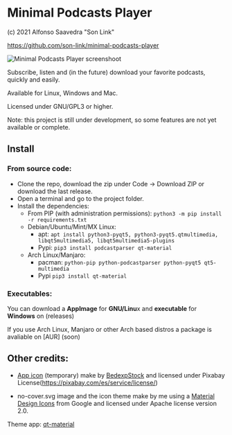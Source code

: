 # Minimal Podcasts Player

(c) 2021 Alfonso Saavedra "Son Link"

https://github.com/son-link/minimal-podcasts-player

![Minimal Podcasts Player screenshoot](screenshoot.png)

Subscribe, listen and (in the future) download your favorite podcasts, quickly and easily.

Available for Linux, Windows and Mac.

Licensed under GNU/GPL3 or higher.

Note: this project is still under development, so some features are not yet available or complete.

## Install

### From source code:

* Clone the repo, download the zip under Code -> Download ZIP or download the last release.
* Open a terminal and go to the project folder.
* Install the dependencies:
  * From PIP (with administration permissions): `python3 -m pip install -r requirements.txt`
  * Debian/Ubuntu/Mint/MX Linux:
    * apt: `apt install python3-pyqt5, python3-pyqt5.qtmultimedia, libqt5multimedia5, libqt5multimedia5-plugins`
    * Pypi: `pip3 install podcastparser qt-material`
  * Arch Linux/Manjaro:
    * pacman: `python-pip python-podcastparser python-pyqt5 qt5-multimedia`
    * Pypi `pip3 install qt-material`

### Executables:

You can download a **AppImage** for **GNU/Linu**x and **executable** for **Windows** on (releases)

If you use Arch Linux, Manjaro or other Arch based distros a package is avaliable on [AUR] (soon)

## Other credits:

* [App icon](https://pixabay.com/es/illustrations/podcast-popular-muestra-anuncio-2665175/
) (temporary) make by [BedexpStock](https://pixabay.com/es/users/bedexpstock-6161331/) and licensed under Pixabay License(https://pixabay.com/es/service/license/)

* no-cover.svg image and the icon theme make by me using a [Material Design Icons](https://material.io/resources/icons/) from Google and licensed under Apache license version 2.0.

Theme app: [qt-material](https://github.com/UN-GCPDS/qt-material)